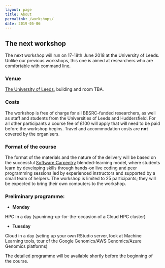 ```yaml
---
layout: page
title: About
permalink: /workshops/
date: 2019-05-06
---
```


## The next workshop

The next workshop will run on 17-18th June 2018 at the University of Leeds. Unlike our previous workshops, this one is aimed at researchers who are comfortable with command line.

### Venue

[The University of Leeds](http://leeds.ac.uk), building and room TBA.

### Costs

The workshop is free of charge for all BBSRC-funded researchers, as well as staff and students from the Universities of Leeds and Huddersfield. For all other participants a course fee of £100 will apply that will need to be paid before the workshop begins. Travel and accommodation costs are **not** covered by the organisers.

### Format of the course

The format of the materials and the nature of the delivery will be based on the successful [Software Carpentry](http://software-carpentry.org/) blended-learning model, where students learn by developing skills through hands-on live coding and peer programming sessions led by experienced instructors and supported by a small team of helpers. The workshop is limited to 25 participants; they will be expected to bring their own computers to the workshop.

### Preliminary programme:

- **Monday**

HPC in a day (spuninng-up-for-the-occasion of a Cloud HPC cluster)

- **Tuesday**

Cloud in a day (seting up your own RStudio server, look at Machine Learning tools, tour of the Google Genomics/AWS Genomics/Azure Genomics platforms)

The detailed programme will be available shortly before the beginning of the course.
